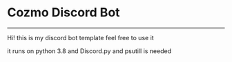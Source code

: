 # Cozmo Discord Bot
____________________

Hi! this is my discord bot template feel free to use it

it runs on python 3.8 and Discord.py and psutill is needed
